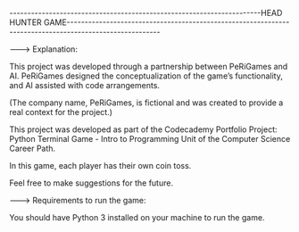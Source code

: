 ----------------------------------------------------------------------HEAD HUNTER GAME--------------------------------------------------------------------------------------------------------

---> Explanation:


This project was developed through a partnership between PeRiGames and AI. PeRiGames designed the conceptualization of the game’s functionality, and AI assisted with code arrangements.

(The company name, PeRiGames, is fictional and was created to provide a real context for the project.)

This project was developed as part of the Codecademy Portfolio Project: Python Terminal Game - Intro to Programming Unit of the Computer Science Career Path.

In this game, each player has their own coin toss.

Feel free to make suggestions for the future.


---> Requirements to run the game:


You should have Python 3 installed on your machine to run the game.



